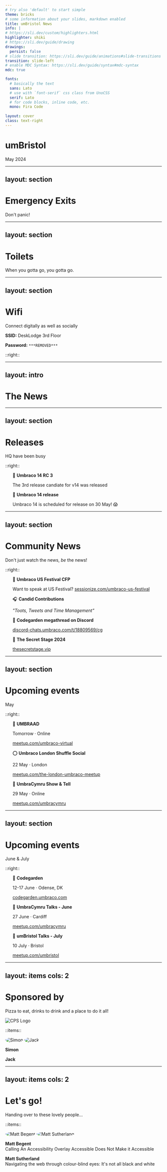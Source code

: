 ```yaml
---
# try also 'default' to start simple
theme: bricks
# some information about your slides, markdown enabled
title: umBristol News
info: |
# https://sli.dev/custom/highlighters.html
highlighter: shiki
# https://sli.dev/guide/drawing
drawings:
  persist: false
# slide transition: https://sli.dev/guide/animations#slide-transitions
transition: slide-left
# enable MDC Syntax: https://sli.dev/guide/syntax#mdc-syntax
mdc: true

fonts:
  # basically the text
  sans: Lato
  # use with `font-serif` css class from UnoCSS
  serif: Lato
  # for code blocks, inline code, etc.
  mono: Fira Code
  
layout: cover
class: text-right
---
```


<style>
  img.logo {
    max-width: 250px;
    margin: auto;
  }

  img.person {
    max-width: 160px;
    margin: auto;
    border-radius: 50%;
  }

  ul {
    list-style: none!important;
  }

</style>

# umBristol

May 2024

<!--
The last comment block of each slide will be treated as slide notes. It will be visible and editable in Presenter Mode along with the slide. [Read more in the docs](https://sli.dev/guide/syntax.html#notes)
-->

---
layout: section
---

# Emergency Exits

Don't panic!

---
layout: section
---

# Toilets

When you gotta go, you gotta go.

---
layout: section
---

# Wifi

Connect digitally as well as socially

**SSID:** DeskLodge 3rd Floor

**Password:** `***REMOVED***`

::right::

<qrcode-vue :value="'WIFI:S:DeskLodge 3rd Floor;T:WPA;P:***REMOVED***;;'" :size="200" :level="'L'" :render-as="'svg'"></qrcode-vue>

---
layout: intro
---

# The News

---
layout: section
---

# Releases

HQ have been busy

::right::

<v-clicks>

- 🚀 **Umbraco 14 RC 3**
  
  The 3rd release candiate for v14 was released
- 🚀 **Umbraco 14 release**
  
  Umbraco 14 is scheduled for release on 30 May! 😱
  

</v-clicks>

---
layout: section
---

# Community News

Don't just watch the news, *be* the news!

::right::

<v-clicks>

- 🎪 **Umbraco US Festival CFP**
  
  Want to speak at US Festival?
  [sessionize.com/umbraco-us-festival](https://sessionize.com/umbraco-us-festival/)
- 🎧 **Candid Contributions**
  
  *"Toots, Tweets and Time Management"*
- 💼 **Codegarden megathread on Discord**
  
  [discord-chats.umbraco.com/t/18809569/cg](https://discord-chats.umbraco.com/t/18809569/cg)

- 🤫 **The Secret Stage 2024**
  
  [thesecretstage.vip](https://thesecretstage.vip/)
  </v-clicks>

---
layout: section
---

# Upcoming events
May

::right::

<v-clicks>

- 💙 **UMBRAAD**
  
  Tomorrow &middot; Online

  [meetup.com/umbraco-virtual](https://www.meetup.com/umbraco-virtual/events/299210604)
- ⭕ **Umbraco London Shuffle Social**
  
  22 May &middot; London

  [meetup.com/the-london-umbraco-meetup](https://www.meetup.com/the-london-umbraco-meetup/events/300930964)
- 🐲 **UmbraCymru Show & Tell**
  
  29 May &middot; Online

  [meetup.com/umbracymru](https://www.meetup.com/umbracymru/events/298562607)
  </v-clicks>

---
layout: section
---

# Upcoming events
June & July

::right::

<v-clicks>

- 🌷 **Codegarden**
  
  12-17 June &middot; Odense, DK

  [codegarden.umbraco.com](https://codegarden.umbraco.com/)
- 🐲 **UmbraCymru Talks - June**
  
  27 June &middot; Cardiff

  [meetup.com/umbracymru](https://www.meetup.com/umbracymru/events/298562625)
- 🦄 **umBristol Talks - July**
  
  10 July &middot; Bristol

  [meetup.com/umbristol](https://www.meetup.com/umbristol/)
  </v-clicks>

---
layout: items
cols: 2
---

# Sponsored by
Pizza to eat, drinks to drink and a place to do it all!

<img src="/images/cps/logo.png" alt="CPS Logo" class="logo" />

::items::

<img src="/images/cps/simon.jfif" alt="Simon" class="person" />
<img src="/images/cps/jack.jpg" alt="Jack" class="person"/>

**Simon**

**Jack**

---
layout: items
cols: 2
---

# Let's go!
Handing over to these lovely people&hellip;

::items::

<img src="/images/gibe/matt-begent.jpg" alt="Matt Begent" class="person" />
<img src="/images/true/matt.jpg" alt="Matt Sutherland" class="person" />

**Matt Begent**<br />
Calling An Accessibility Overlay Accessible Does Not Make it Accessible

**Matt Sutherland**<br />
Navigating the web through colour-blind eyes: It's not all black and white